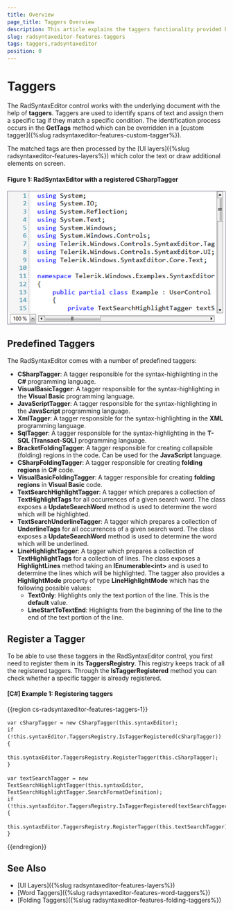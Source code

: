 ```yaml
---
title: Overview
page_title: Taggers Overview
description: This article explains the taggers functionality provided by the RadSyntaxEditor control.
slug: radsyntaxeditor-features-taggers
tags: taggers,radsyntaxeditor
position: 0
---
```


# Taggers

The RadSyntaxEditor control works with the underlying document with the help of **taggers**. Taggers are used to identify spans of text and assign them a specific tag if they match a specific condition. The identification process occurs in the **GetTags** method which can be overridden in a [custom tagger]({%slug radsyntaxeditor-features-custom-tagger%}).

The matched tags are then processed by the [UI layers]({%slug radsyntaxeditor-features-layers%}) which color the text or draw additional elements on screen.

#### Figure 1: RadSyntaxEditor with a registered CSharpTagger

![RadSyntaxEditor with a registered CSharpTagger](../../images/syntaxeditor_getting-started-3.png)

## Predefined Taggers

The RadSyntaxEditor comes with a number of predefined taggers:

* **CSharpTagger**: A tagger responsible for the syntax-highlighting in the **C#** programming language.
* **VisualBasicTagger**: A tagger responsible for the syntax-highlighting in the **Visual Basic** programming language.
* **JavaScriptTagger**: A tagger responsible for the syntax-highlighting in the **JavaScript** programming language.
* **XmlTagger**: A tagger responsible for the syntax-highlighting in the **XML** programming language.
* **SqlTagger**: A tagger responsible for the syntax-highlighting in the **T-SQL (Transact-SQL)** programming language.
* **BracketFoldingTagger**: A tagger responsible for creating collapsible (folding) regions in the code. Can be used for the **JavaScript** language.
* **CSharpFoldingTagger**: A tagger responsible for creating **folding regions** in **C#** code.
* **VisualBasicFoldingTagger**: A tagger responsible for creating **folding regions** in **Visual Basic** code.
* **TextSearchHighlightTagger**: A tagger which prepares a collection of **TextHighlightTags** for all occurrences of a given search word. The class exposes a **UpdateSearchWord** method is used to determine the word which will be highlighted.
* **TextSearchUnderlineTagger**: A tagger which prepares a collection of **UnderlineTags** for all occurrences of a given search word. The class exposes a **UpdateSearchWord** method is used to determine the word which will be underlined.
* **LineHighlightTagger**: A tagger which prepares a collection of **TextHighlightTags** for a collection of lines. The class exposes a **HighlightLines** method taking an **IEnumerable&lt;int&gt;** and is used to determine the lines which will be highlighted. The tagger also provides a **HighlightMode** property of type **LineHighlightMode** which has the following possible values:
    * **TextOnly**: Highlights only the text portion of the line. This is the **default** value.
    * **LineStartToTextEnd**: Highlights from the beginning of the line to the end of the text portion of the line.

## Register a Tagger

To be able to use these taggers in the RadSyntaxEditor control, you first need to register them in its **TaggersRegistry**. This registry keeps track of all the registered taggers. Through the **IsTaggerRegistered** method you can check whether a specific tagger is already registered.

#### __[C#] Example 1: Registering taggers__
{{region cs-radsyntaxeditor-features-taggers-1}}
    
    var cSharpTagger = new CSharpTagger(this.syntaxEditor);            
    if (!this.syntaxEditor.TaggersRegistry.IsTaggerRegistered(cSharpTagger))
    {
        this.syntaxEditor.TaggersRegistry.RegisterTagger(this.cSharpTagger);
    }

    var textSearchTagger = new TextSearchHighlightTagger(this.syntaxEditor, TextSearchHighlightTagger.SearchFormatDefinition);
    if (!this.syntaxEditor.TaggersRegistry.IsTaggerRegistered(textSearchTagger))
    {
        this.syntaxEditor.TaggersRegistry.RegisterTagger(this.textSearchTagger);
    }
{{endregion}}

## See Also

* [UI Layers]({%slug radsyntaxeditor-features-layers%})
* [Word Taggers]({%slug radsyntaxeditor-features-word-taggers%})
* [Folding Taggers]({%slug radsyntaxeditor-features-folding-taggers%})